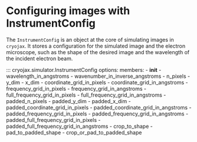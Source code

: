 # Configuring images with InstrumentConfig

The `InstrumentConfig` is an object at the core of simulating images in `cryojax`. It stores a configuration for the simulated image and the electron microscope, such as the shape of the desired image and the wavelength of the incident electron beam.

::: cryojax.simulator.InstrumentConfig
        options:
            members:
                - __init__
                - wavelength_in_angstroms
                - wavenumber_in_inverse_angstroms
                - n_pixels
                - y_dim
                - x_dim
                - coordinate_grid_in_pixels
                - coordinate_grid_in_angstroms
                - frequency_grid_in_pixels
                - frequency_grid_in_angstroms
                - full_frequency_grid_in_pixels
                - full_frequency_grid_in_angstroms
                - padded_n_pixels
                - padded_y_dim
                - padded_x_dim
                - padded_coordinate_grid_in_pixels
                - padded_coordinate_grid_in_angstroms
                - padded_frequency_grid_in_pixels
                - padded_frequency_grid_in_angstroms
                - padded_full_frequency_grid_in_pixels
                - padded_full_frequency_grid_in_angstroms
                - crop_to_shape
                - pad_to_padded_shape
                - crop_or_pad_to_padded_shape
